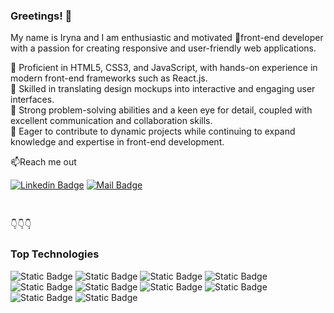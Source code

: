 ### Greetings! 👋

My name is Iryna and I am enthusiastic and motivated 👶front-end developer with a passion for creating responsive and user-friendly web applications.

📌 Proficient in HTML5, CSS3, and JavaScript, with hands-on experience in modern front-end frameworks such as React.js.<br>
📌 Skilled in translating design mockups into interactive and engaging user interfaces.<br>
📌 Strong problem-solving abilities and a keen eye for detail, coupled with excellent communication and collaboration skills.<br>
📌 Eager to contribute to dynamic projects while continuing to expand knowledge and expertise in front-end development.


📫Reach me out

[![Linkedin Badge](https://img.shields.io/badge/Iryna%20Tiselko-0A66C2?logo=linkedin&logoColor=white&labelColor=linkedin-0A66C2)](https://www.linkedin.com/in/iryna-tiselko/)
[![Mail Badge](https://img.shields.io/badge/Iryna%20Tiselko-EA4335?style=flat&logo=gmail&logoColor=white&labelColor=EA4335)](mailto:ms.itiselko@gmail.com)

<br>


👇👇👇
### Top Technologies
![Static Badge](https://img.shields.io/badge/HTML-E34F26?style=flat&logo=HTML5&logoColor=white&labelColor=E34F26&color=white)
![Static Badge](https://img.shields.io/badge/CSS-1572B6?style=flat&logo=CSS3&logoColor=white&labelColor=1572B6&color=white)
![Static Badge](https://img.shields.io/badge/JavaScript-F7DF1E?style=flat&logo=javascript&logoColor=black&labelColor=F7DF1E&color=white)
![Static Badge](https://img.shields.io/badge/SASS-CC6699?style=flat&logo=sass&logoColor=white&labelColor=CC6699&color=white)
![Static Badge](https://img.shields.io/badge/Bootstrap-7952B3?style=flat&logo=Bootstrap&logoColor=white&labelColor=7952B3&color=white)
![Static Badge](https://img.shields.io/badge/React.js-61DAFB?style=flat&logo=react&logoColor=white&labelColor=61DAFB&color=white)
![Static Badge](https://img.shields.io/badge/Tailwind-06B6D4?style=flat&logo=tailwind%20CSS&logoColor=white&labelColor=06B6D4&color=white)
![Static Badge](https://img.shields.io/badge/MUI-007FFF?style=flat&logo=mui&logoColor=white&labelColor=007FFF&color=white)
![Static Badge](https://img.shields.io/badge/Gulp-CF4647?style=flat&logo=gulp&logoColor=white&labelColor=CF4647&color=white)
![Static Badge](https://img.shields.io/badge/Vite-646CFF?style=flat&logo=vite&logoColor=white&labelColor=646CFF&color=white)











